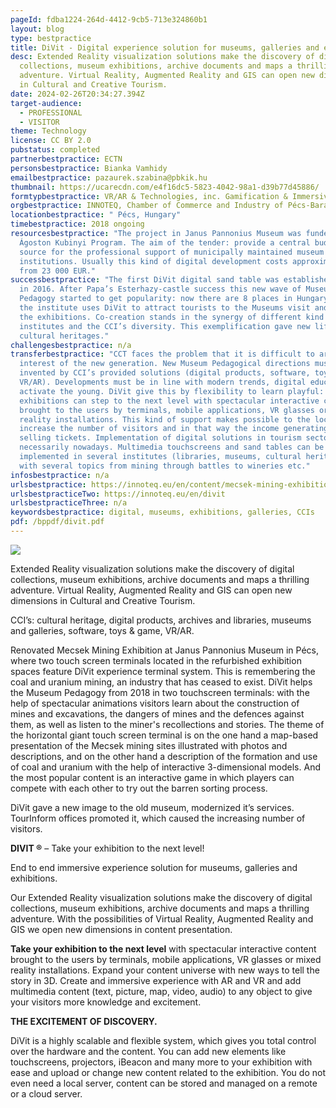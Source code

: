 ```yaml
---
pageId: fdba1224-264d-4412-9cb5-713e324860b1
layout: blog
type: bestpractice
title: DiVit - Digital experience solution for museums, galleries and exhibitions
desc: Extended Reality visualization solutions make the discovery of digital
  collections, museum exhibitions, archive documents and maps a thrilling
  adventure. Virtual Reality, Augmented Reality and GIS can open new dimensions
  in Cultural and Creative Tourism.
date: 2024-02-26T20:34:27.394Z
target-audience:
  - PROFESSIONAL
  - VISITOR
theme: Technology
license: CC BY 2.0
pubstatus: completed
partnerbestpractice: ECTN
personsbestpractice: Bianka Vamhidy
emailbestpractice: pazaurek.szabina@pbkik.hu
thumbnail: https://ucarecdn.com/e4f16dc5-5823-4042-98a1-d39b77d45886/
formtypbestpractice: VR/AR & Technologies, inc. Gamification & Immersive perfomances
orgbestpractice: INNOTEQ, Chamber of Commerce and Industry of Pécs-Baranya
locationbestpractice: " Pécs, Hungary"
timebestpractice: 2018 ongoing
resourcesbestpractice: "The project in Janus Pannonius Museum was funded by
  Ágoston Kubinyi Program. The aim of the tender: provide a central budget
  source for the professional support of municipally maintained museum
  institutions. Usually this kind of digital development costs approximately
  from 23 000 EUR."
successbestpractice: "The first DiVit digital sand table was established in Papa
  in 2016. After Papa’s Esterhazy-castle success this new wave of Museum
  Pedagogy started to get popularity: now there are 8 places in Hungary where
  the institute uses DiVit to attract tourists to the Museums visit and enjoy
  the exhibitions. Co-creation stands in the synergy of different kind of
  institutes and the CCI’s diversity. This exemplification gave new life of
  cultural heritages."
challengesbestpractice: n/a
transferbestpractice: "CCT faces the problem that it is difficult to arouse the
  interest of the new generation. New Museum Pedagogical directions must be
  invented by CCI’s provided solutions (digital products, software, toys&game,
  VR/AR). Developments must be in line with modern trends, digital education to
  activate the young. DiVit give this by flexibility to learn playful:
  exhibitions can step to the next level with spectacular interactive content
  brought to the users by terminals, mobile applications, VR glasses or mixed
  reality installations. This kind of support makes possible to the local CCT to
  increase the number of visitors and in that way the income generating by
  selling tickets. Implementation of digital solutions in tourism sector is
  necessarily nowadays. Multimedia touchscreens and sand tables can be
  implemented in several institutes (libraries, museums, cultural heritages)
  with several topics from mining through battles to wineries etc."
infosbestpractice: n/a
urlsbestpractice: https://innoteq.eu/en/content/mecsek-mining-exhibition-p%C3%A9cs
urlsbestpracticeTwo: https://innoteq.eu/en/divit
urlsbestpracticeThree: n/a
keywordsbestpractice: digital, museums, exhibitions, galleries, CCIs
pdf: /bppdf/divit.pdf
---
```

![](https://ucarecdn.com/70f4b0a7-03c4-4736-9a8c-c4808123b138/)

Extended Reality visualization solutions make the discovery of digital collections, museum exhibitions, archive documents and maps a thrilling adventure. Virtual Reality, Augmented Reality and GIS can open new dimensions in Cultural and Creative Tourism.

CCI’s: cultural heritage, digital products, archives and libraries, museums and galleries, software, toys & game, VR/AR.

Renovated Mecsek Mining Exhibition at Janus Pannonius Museum in Pécs, where two touch screen terminals located in the refurbished exhibition spaces feature DiVit experience terminal system. This is remembering the coal and uranium mining, an industry that has ceased to exist. DiVit helps the Museum Pedagogy from 2018 in two touchscreen terminals: with the help of spectacular animations visitors learn about the construction of mines and excavations, the dangers of mines and the defences against them, as well as listen to the miner's recollections and stories. The theme of the horizontal giant touch screen terminal is on the one hand a map-based presentation of the Mecsek mining sites illustrated with photos and descriptions, and on the other hand a description of the formation and use of coal and uranium with the help of interactive 3-dimensional models. And the most popular content is an interactive game in which players can compete with each other to try out the barren sorting process.

DiVit gave a new image to the old museum, modernized it’s services. TourInform offices promoted it, which caused the increasing number of visitors.



**DIVIT ®** – Take your exhibition to the next level!

End to end immersive experience solution for museums, galleries and exhibitions.

Our Extended Reality visualization solutions make the discovery of digital collections, museum exhibitions, archive documents and maps a thrilling adventure. With the possibilities of Virtual Reality, Augmented Reality and GIS we open new dimensions in content presentation.

**Take your exhibition to the next level** with spectacular interactive content brought to the users by terminals, mobile applications, VR glasses or mixed reality installations. Expand your content universe with new ways to tell the story in 3D. Create and immersive experience with AR and VR and add multimedia content (text, picture, map, video, audio) to any object to give your visitors more knowledge and excitement.

**THE EXCITEMENT OF DISCOVERY.**

DiVit is a highly scalable and flexible system, which gives you total control over the hardware and the content. You can add new elements like touchscreens, projectors, iBeacon and many more to your exhibition with ease and upload or change new content related to the exhibition. You do not even need a local server, content can be stored and managed on a remote or a cloud server.